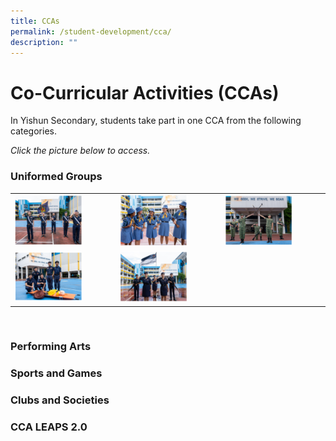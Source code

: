 ```yaml
---
title: CCAs
permalink: /student-development/cca/
description: ""
---
```

Co-Curricular Activities (CCAs)
===============================

In Yishun Secondary, students take part in one CCA from the following categories. 

*Click the picture below to access.*

### Uniformed Groups

|  |  |  |
| -------- | -------- | -------- |
| <img src="/images/StudDevelopment/CCAs/BoysBrigade%20(1).png" style="width:70%">   | <img src="/images/StudDevelopment/CCAs/GirlGuides%20(1).png" style="width:70%">  | <img src="/images/StudDevelopment/CCAs/NCC%20(1).png" style="width:70%">   |
| <img src="/images/StudDevelopment/CCAs/NCDCC%20(1).png" style="width:70%"> | <img src="/images/StudDevelopment/CCAs/NPCC%20(1).png" style="width:70%"> |  |



<br>


### Performing Arts





### Sports and Games





### Clubs and Societies





### CCA LEAPS 2.0